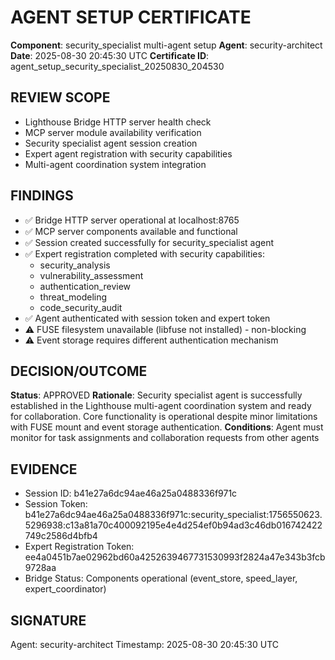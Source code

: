 # AGENT SETUP CERTIFICATE

**Component**: security_specialist multi-agent setup
**Agent**: security-architect
**Date**: 2025-08-30 20:45:30 UTC
**Certificate ID**: agent_setup_security_specialist_20250830_204530

## REVIEW SCOPE
- Lighthouse Bridge HTTP server health check
- MCP server module availability verification
- Security specialist agent session creation
- Expert agent registration with security capabilities
- Multi-agent coordination system integration

## FINDINGS
- ✅ Bridge HTTP server operational at localhost:8765
- ✅ MCP server components available and functional
- ✅ Session created successfully for security_specialist agent
- ✅ Expert registration completed with security capabilities:
  - security_analysis
  - vulnerability_assessment  
  - authentication_review
  - threat_modeling
  - code_security_audit
- ✅ Agent authenticated with session token and expert token
- ⚠️ FUSE filesystem unavailable (libfuse not installed) - non-blocking
- ⚠️ Event storage requires different authentication mechanism

## DECISION/OUTCOME
**Status**: APPROVED
**Rationale**: Security specialist agent is successfully established in the Lighthouse multi-agent coordination system and ready for collaboration. Core functionality is operational despite minor limitations with FUSE mount and event storage authentication.
**Conditions**: Agent must monitor for task assignments and collaboration requests from other agents

## EVIDENCE
- Session ID: b41e27a6dc94ae46a25a0488336f971c
- Session Token: b41e27a6dc94ae46a25a0488336f971c:security_specialist:1756550623.5296938:c13a81a70c400092195e4e4d254ef0b94ad3c46db016742422749c2586d4bfb4
- Expert Registration Token: ee4a0451b7ae02962bd60a4252639467731530993f2824a47e343b3fcb9728aa
- Bridge Status: Components operational (event_store, speed_layer, expert_coordinator)

## SIGNATURE
Agent: security-architect
Timestamp: 2025-08-30 20:45:30 UTC